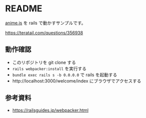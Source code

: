 # README

[anime.js](https://github.com/juliangarnier/anime) を rails で動かすサンプルです。

https://teratail.com/questions/356938

## 動作確認

* このリポジトリを git clone する
* `rails webpacker:install` を実行する
* `bundle exec rails s -b 0.0.0.0` で rails を起動する
* http://localhost:3000/welcome/index にブラウザでアクセスする

## 参考資料

* https://railsguides.jp/webpacker.html
